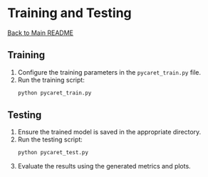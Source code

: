 # Training and Testing

[Back to Main README](./README.md)

## Training
1. Configure the training parameters in the `pycaret_train.py` file.
2. Run the training script:
   ```bash
   python pycaret_train.py
   ```

## Testing
1. Ensure the trained model is saved in the appropriate directory.
2. Run the testing script:
   ```bash
   python pycaret_test.py
   ```
3. Evaluate the results using the generated metrics and plots.
